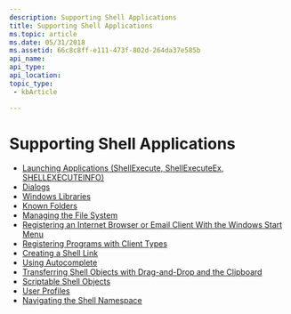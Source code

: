 ```yaml
---
description: Supporting Shell Applications
title: Supporting Shell Applications
ms.topic: article
ms.date: 05/31/2018
ms.assetid: 66c8c8ff-e111-473f-802d-264da37e585b
api_name: 
api_type: 
api_location: 
topic_type: 
 - kbArticle

---
```


# Supporting Shell Applications

-   [Launching Applications (ShellExecute, ShellExecuteEx, SHELLEXECUTEINFO)](launch.md)
-   [Dialogs](dialogs-bumper.md)
-   [Windows Libraries](library-ovw.md)
-   [Known Folders](known-folders.md)
-   [Managing the File System](manage.md)
-   [Registering an Internet Browser or Email Client With the Windows Start Menu](start-menu-reg.md)
-   [Registering Programs with Client Types](reg-middleware-apps.md)
-   [Creating a Shell Link](./links.md)
-   [Using Autocomplete](ac-ovw.md)
-   [Transferring Shell Objects with Drag-and-Drop and the Clipboard](dragdrop.md)
-   [Scriptable Shell Objects](scriptable-shell-objects-roadmap.md)
-   [User Profiles](user-profiles.md)
-   [Navigating the Shell Namespace](navigating-the-shell-namespace-bumper.md)

 

 
